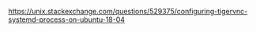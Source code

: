 https://unix.stackexchange.com/questions/529375/configuring-tigervnc-systemd-process-on-ubuntu-18-04
